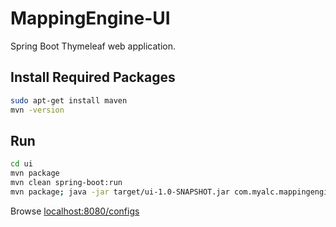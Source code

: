 # MappingEngine-UI

Spring Boot Thymeleaf web application. 

## Install Required Packages
```bash
sudo apt-get install maven
mvn -version 
```

## Run 
```sh
cd ui
mvn package
mvn clean spring-boot:run
mvn package; java -jar target/ui-1.0-SNAPSHOT.jar com.myalc.mappingengine.ui.Application
```

Browse <a href="localhost:8080/configs">localhost:8080/configs</a>
